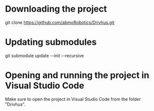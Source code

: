 # Downloading the project
git clone https://github.com/abmoRobotics/Drivhus.git
# Updating submodules
git submodule update --init --recursive
# Opening and running the project in Visual Studio Code
Make sure to open the project in Visual Studio Code from the folder "Drivhus".



